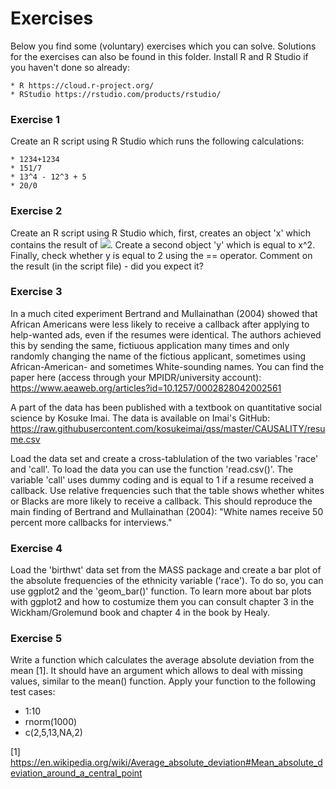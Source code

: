 # Exercises

Below you find some (voluntary) exercises which you can solve. Solutions for the exercises can also be found in this folder. Install R and R Studio if you haven't done so already:

    * R https://cloud.r-project.org/
    * RStudio https://rstudio.com/products/rstudio/ 
    
### Exercise 1
Create an R script using R Studio which runs the following calculations:

    * 1234+1234
    * 151/7
    * 13^4 - 12^3 + 5
    * 20/0

### Exercise 2
Create an R script using R Studio which, first, creates an object 'x' which contains the result of <img src="https://render.githubusercontent.com/render/math?math=\sqrt{2}">. Create a second object 'y' which is equal to x^2. Finally, check whether y is equal to 2 using the == operator. Comment on the result (in the script file) - did you expect it?

### Exercise 3

In a much cited experiment Bertrand and Mullainathan (2004) showed that African Americans were less likely to receive a callback after applying to help-wanted ads, even if the resumes were identical. The authors achieved this by sending the same, fictiuous application many times and only randomly changing the name of the fictious applicant, sometimes using African-American- and sometimes White-sounding names. You can find the paper here (access through your MPIDR/university account): https://www.aeaweb.org/articles?id=10.1257/0002828042002561

A part of the data has been published with a textbook on quantitative social science by Kosuke Imai. The data is available on Imai's GitHub: https://raw.githubusercontent.com/kosukeimai/qss/master/CAUSALITY/resume.csv
  
Load the data set and create a cross-tablulation of the two variables 'race' and 'call'. To load the data you can use the function 'read.csv()'. The variable 'call' uses dummy coding and is equal to 1 if a resume received a callback. Use relative frequencies such that the table shows whether whites or Blacks are more likely to receive a callback. This should reproduce the main finding of Bertrand and Mullainathan (2004): "White names receive 50 percent more callbacks for interviews."

### Exercise 4

Load the 'birthwt' data set from the MASS package and create a bar plot of the absolute frequencies of the ethnicity variable ('race'). To do so, you can use ggplot2 and the 'geom_bar()' function. To learn more about bar plots with ggplot2 and how to costumize them you can consult chapter 3 in the Wickham/Grolemund book and chapter 4 in the book by Healy.

### Exercise 5

Write a function which calculates the average absolute deviation from the mean [1]. It should have an argument which allows to deal with missing values, similar to the mean() function. Apply your function to the following test cases:

* 1:10
* rnorm(1000)
* c(2,5,13,NA,2)

[1] https://en.wikipedia.org/wiki/Average_absolute_deviation#Mean_absolute_deviation_around_a_central_point


  
